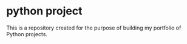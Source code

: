 # python project
This is a repository created for the purpose of building my portfolio of Python projects.
